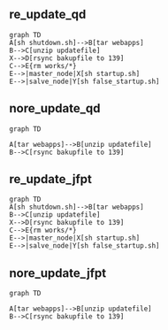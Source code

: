 ## re_update_qd
```
graph TD
A[sh shutdown.sh]-->B[tar webapps]
B-->C[unzip updatefile]
X-->D[rsync bakupfile to 139]
C-->E{rm works/*}
E-->|master_node|X[sh startup.sh]
E-->|salve_node|Y[sh false_startup.sh]
```
## nore_update_qd

```
graph TD

A[tar webapps]-->B[unzip updatefile]
B-->C[rsync bakupfile to 139]

```

## re_update_jfpt

```
graph TD
A[sh shutdown.sh]-->B[tar webapps]
B-->C[unzip updatefile]
X-->D[rsync bakupfile to 139]
C-->E{rm works/*}
E-->|master_node|X[sh startup.sh]
E-->|salve_node|Y[sh false_startup.sh]
```

## nore_update_jfpt

```
graph TD

A[tar webapps]-->B[unzip updatefile]
B-->C[rsync bakupfile to 139]

```

